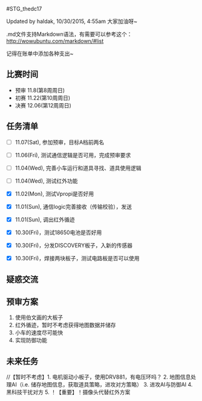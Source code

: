 #STG_thedc17

Updated by haldak, 10/30/2015, 4:55am
大家加油呀~

.md文件支持Markdown语法，有需要可以参考这个：http://wowubuntu.com/markdown/#list

记得在账单中添加各种支出~

## 比赛时间
- 预审 11.8(第8周周日)
- 初赛 11.22(第10周周日)
- 决赛 12.06(第12周周日)

## 任务清单
- [ ] 11.07(Sat), 参加预审，目标A档前两名
- [ ] 11.06(Fri), 测试通信逻辑是否可用，完成预审要求
- [ ] 11.04(Wed), 完善小车运行和道具寻找、道具使用逻辑
- [ ] 11.04(Wed), 测试红外功能
- [x] 11.02(Mon), 测试Vpropi是否好用
- [x] 11.01(Sun), 通信logic完善接收（传输校验），发送
- [x] 11.01(Sun), 调出红外循迹
- [x] 10.30(Fri)，测试18650电池是否好用
- [x] 10.30(Fri)，分发DISCOVERY板子，入新的传感器
- [x] 10.30(Fri)，焊接两块板子，测试电路板是否可以使用


## 疑惑交流

## 预审方案
1. 使用伯文画的大板子
2. 红外循迹，暂时不考虑获得地图数据并储存
3. 小车的速度尽可能快
4. 实现防御功能

## 未来任务
//【暂时不考虑】1. 电机驱动小板子，使用DRV881，有电压环吗？
2. 地图信息处理AI（i.e. 储存地图信息，获取道具策略，进攻对方策略）
3. 进攻AI与防御AI
4. 黑科技干扰对方
5. ！【重要】！摄像头代替红外方案
